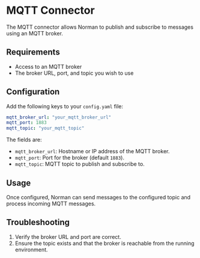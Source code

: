 # MQTT Connector

The MQTT connector allows Norman to publish and subscribe to messages using an MQTT broker.

## Requirements

- Access to an MQTT broker
- The broker URL, port, and topic you wish to use

## Configuration

Add the following keys to your `config.yaml` file:

```yaml
mqtt_broker_url: "your_mqtt_broker_url"
mqtt_port: 1883
mqtt_topic: "your_mqtt_topic"
```

The fields are:

- `mqtt_broker_url`: Hostname or IP address of the MQTT broker.
- `mqtt_port`: Port for the broker (default `1883`).
- `mqtt_topic`: MQTT topic to publish and subscribe to.

## Usage

Once configured, Norman can send messages to the configured topic and process incoming MQTT messages.

## Troubleshooting

1. Verify the broker URL and port are correct.
2. Ensure the topic exists and that the broker is reachable from the running environment.
